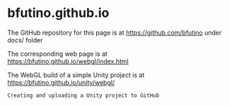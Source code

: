 # bfutino.github.io


The GitHub repository for this page is at https://github.com/bfutino under docs/ folder

The corresponding web page is at https://bfutino.github.io/webgl/index.html

The WebGL build of a simple Unity project is at https://bfutino.github.io/unity/webgl/

    Creating and uploading a Unity project to GitHub

